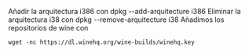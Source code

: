 Añadir la arquitectura i386 con dpkg --add-arquitecture i386
Eliminar la arquitectura i38 con dpkg --remove-arquitecture i38
Añadimos los repositorios de wine con

```
wget -nc https://dl.winehq.org/wine-builds/winehq.key
```

